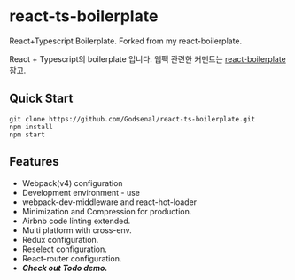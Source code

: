 # react-ts-boilerplate
React+Typescript Boilerplate. Forked from my react-boilerplate.

React + Typescript의 boilerplate 입니다. 웹팩 관련한 커맨트는 [react-boilerplate](https://github.com/Godsenal/react-boilerplate) 참고.

## Quick Start

```
git clone https://github.com/Godsenal/react-ts-boilerplate.git
npm install
npm start
```

## Features
- Webpack(v4) configuration
- Development environment - use 
- webpack-dev-middleware and react-hot-loader
- Minimization and Compression for production.
- Airbnb code linting extended.
- Multi platform with cross-env.
- Redux configuration.
- Reselect configuration.
- React-router configuration.
- ***Check out Todo demo.***
